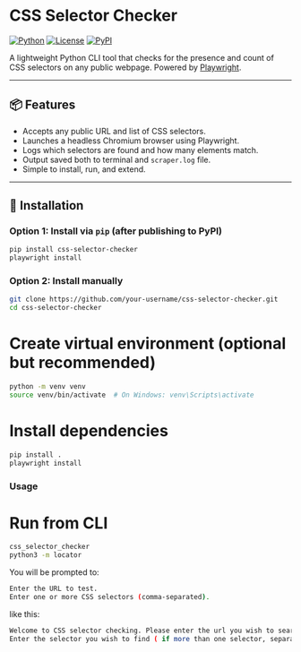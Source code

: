 # CSS Selector Checker

[![Python](https://img.shields.io/badge/python-3.9+-blue.svg)](https://www.python.org/downloads/)
[![License](https://img.shields.io/badge/license-MIT-green.svg)](LICENSE)
[![PyPI](https://img.shields.io/pypi/v/css-selector-checker.svg)](https://pypi.org/project/css-selector-checker/)

A lightweight Python CLI tool that checks for the presence and count of CSS selectors on any public webpage. Powered by [Playwright](https://playwright.dev/python/).

---

## 📦 Features

- Accepts any public URL and list of CSS selectors.
- Launches a headless Chromium browser using Playwright.
- Logs which selectors are found and how many elements match.
- Output saved both to terminal and `scraper.log` file.
- Simple to install, run, and extend.

---

## 🚀 Installation

### Option 1: Install via `pip` (after publishing to PyPI)

```bash
pip install css-selector-checker
playwright install
```
### Option 2: Install manually
```bash
git clone https://github.com/your-username/css-selector-checker.git
cd css-selector-checker
```

# Create virtual environment (optional but recommended)
```bash
python -m venv venv
source venv/bin/activate  # On Windows: venv\Scripts\activate
```

# Install dependencies
```bash
pip install .
playwright install
```

### Usage
# Run from CLI
```bash
css_selector_checker
python3 -m locator
```

You will be prompted to:
```bash
Enter the URL to test.
Enter one or more CSS selectors (comma-separated).
```
like this:
```bash
Welcome to CSS selector checking. Please enter the url you wish to search selectors: https://example.com
Enter the selector you wish to find ( if more than one selector, separate it by comma) : h1, .container, #main
```

